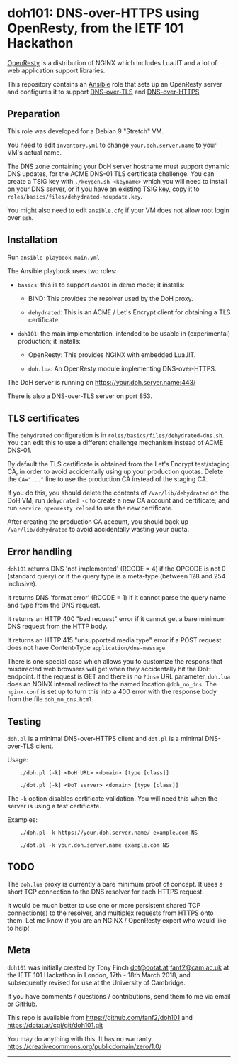 doh101: DNS-over-HTTPS using OpenResty, from the IETF 101 Hackathon
===================================================================

[OpenResty](https://openresty.org/) is a distribution of NGINX which
includes LuaJIT and a lot of web application support libraries.

This repository contains an [Ansible](https://www.ansible.com) role
that sets up an OpenResty server and configures it to support
[DNS-over-TLS](https://tools.ietf.org/html/rfc7858) and
[DNS-over-HTTPS](https://tools.ietf.org/html/draft-ietf-doh-dns-over-https).


Preparation
-----------

This role was developed for a Debian 9 "Stretch" VM.

You need to edit `inventory.yml` to change `your.doh.server.name` to
your VM's actual name.

The DNS zone containing your DoH server hostname must support dynamic
DNS updates, for the ACME DNS-01 TLS certificate challenge. You can
create a TSIG key with `./keygen.sh <keyname>` which you will need to
install on your DNS server, or if you have an existing TSIG key, copy
it to `roles/basics/files/dehydrated-nsupdate.key`.

You might also need to edit `ansible.cfg` if your VM does not allow
root login over `ssh`.


Installation
------------

Run `ansible-playbook main.yml`

The Ansible playbook uses two roles:

* `basics`: this is to support `doh101` in demo mode; it installs:

    * BIND: This provides the resolver used by the DoH proxy.

    * `dehydrated`: This is an ACME / Let's Encrypt client for
      obtaining a TLS certificate.

* `doh101`: the main implementation, intended to be usable in
  (experimental) production; it installs:

    * OpenResty: This provides NGINX with embedded LuaJIT.

    * `doh.lua`: An OpenResty module implementing DNS-over-HTTPS.

The DoH server is running on https://your.doh.server.name:443/

There is also a DNS-over-TLS server on port 853.


TLS certificates
----------------

The `dehydrated` configuration is in
`roles/basics/files/dehydrated-dns.sh`. You can edit this to use a
different challenge mechanism instead of ACME DNS-01.

By default the TLS certificate is obtained from the Let's Encrypt
test/staging CA, in order to avoid accidentally using up your
production quotas. Delete the `CA="..."` line to use the production CA
instead of the staging CA.

If you do this, you should delete the contents of
`/var/lib/dehydrated` on the DoH VM; run `dehydrated -c` to create a
new CA account and certificate; and run `service openresty reload` to
use the new certificate.

After creating the production CA account, you should back up
`/var/lib/dehydrated` to avoid accidentally wasting your quota.


Error handling
--------------

`doh101` returns DNS 'not implemented' (RCODE = 4) if the OPCODE is
not 0 (standard query) or if the query type is a meta-type (between
128 and 254 inclusive).

It returns DNS 'format error' (RCODE = 1) if it cannot parse the query
name and type from the DNS request.

It returns an HTTP 400 "bad request" error if it cannot get a bare
minimum DNS request from the HTTP body.

It returns an HTTP 415 "unsupported media type" error if a POST
request does not have Content-Type `application/dns-message`.

There is one special case which allows you to customize the respons
that misdirected web browsers will get when they accidentally hit the
DoH endpoint. If the request is GET and there is no `?dns=` URL
parameter, `doh.lua` does an NGINX internal redirect to the named
location `@doh_no_dns`. The `nginx.conf` is set up to turn this into a
400 error with the response body from the file `doh_no_dns.html`.


Testing
-------

`doh.pl` is a minimal DNS-over-HTTPS client and
`dot.pl` is a minimal DNS-over-TLS client.

Usage:

        ./doh.pl [-k] <DoH URL> <domain> [type [class]]

        ./dot.pl [-k] <DoT server> <domain> [type [class]]

The `-k` option disables certificate validation. You will need
this when the server is using a test certificate.

Examples:

        ./doh.pl -k https://your.doh.server.name/ example.com NS

        ./dot.pl -k your.doh.server.name example.com NS


TODO
----

The `doh.lua` proxy is currently a bare minimum proof of concept. It
uses a short TCP connection to the DNS resolver for each HTTPS request.

It would be much better to use one or more persistent shared TCP
connection(s) to the resolver, and multiplex requests from HTTPS onto
them. Let me know if you are an NGINX / OpenResty expert who would
like to help!


Meta
----

`doh101` was initially created by Tony Finch <dot@dotat.at> <fanf2@cam.ac.uk>
at the IETF 101 Hackathon in London, 17th - 18th March 2018,
and subsequently revised for use at the University of Cambridge.

If you have comments / questions / contributions, send them to me via
email or GitHub.

This repo is available from https://github.com/fanf2/doh101
and https://dotat.at/cgi/git/doh101.git

You may do anything with this. It has no warranty.
<https://creativecommons.org/publicdomain/zero/1.0/>

------------------------------------------------------------------------
